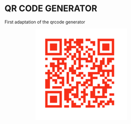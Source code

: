 # QR CODE GENERATOR
First adaptation of the qrcode generator

<p align="center">
<img src="https://github.com/developdwp/qr-generator/blob/main/developdwp_qrcode.png"width="300" height="300">
</p>
<br>

